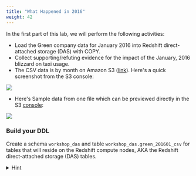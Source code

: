 ```yaml
---
title: "What Happened in 2016"
weight: 42
---
```


In the first part of this lab, we will perform the following activities:
* Load the Green company data for January 2016 into Redshift direct-attached storage (DAS) with COPY.
* Collect supporting/refuting evidence for the impact of the January, 2016 blizzard on taxi usage.
* The CSV data is by month on Amazon S3 ([link](https://s3.console.aws.amazon.com/s3/buckets/us-west-2.serverless-analytics/NYC-Pub/green/?region=us-west-2&tab=overview&prefixSearch=green_tripdata_2016)). Here's a quick screenshot from the S3 console: 

![](/images/green_2016.png)

* Here's Sample data from one file which can be previewed directly in the S3 [console](https://s3.console.aws.amazon.com/s3/object/us-west-2.serverless-analytics/NYC-Pub/green/green_tripdata_2013-08.csv?region=us-west-2&tab=select):

![](/images/green_preview.png)
	
	
### Build your DDL 
Create a schema `workshop_das` and table `workshop_das.green_201601_csv` for tables that will reside on the Redshift compute nodes, AKA the Redshift direct-attached storage (DAS) tables.

<details><summary>Hint</summary>
<p>
	
```sql
CREATE SCHEMA workshop_das;

CREATE TABLE workshop_das.green_201601_csv 
(
  vendorid                VARCHAR(4),
  pickup_datetime         TIMESTAMP,
  dropoff_datetime        TIMESTAMP,
  store_and_fwd_flag      VARCHAR(1),
  ratecode                INT,
  pickup_longitude        FLOAT4,
  pickup_latitude         FLOAT4,
  dropoff_longitude       FLOAT4,
  dropoff_latitude        FLOAT4,
  passenger_count         INT,
  trip_distance           FLOAT4,
  fare_amount             FLOAT4,
  extra                   FLOAT4,
  mta_tax                 FLOAT4,
  tip_amount              FLOAT4,
  tolls_amount            FLOAT4,
  ehail_fee               FLOAT4,
  improvement_surcharge   FLOAT4,
  total_amount            FLOAT4,
  payment_type            VARCHAR(4),
  trip_type               VARCHAR(4)
)
DISTSTYLE EVEN 
SORTKEY (passenger_count,pickup_datetime);
```



### Build your Copy Command 
* Build your copy command to copy the data from Amazon S3. This dataset has the number of taxi rides in the month of January 2016.


```sql
COPY workshop_das.green_201601_csv
FROM 's3://us-west-2.serverless-analytics/NYC-Pub/green/green_tripdata_2016-01.csv'
IAM_ROLE 'arn:aws:iam::[Your-AWS-Account_Id]:role/[Your-Redshift_Role]'
DATEFORMAT 'auto'
IGNOREHEADER 1
DELIMITER ','
IGNOREBLANKLINES
REGION 'us-west-2'
;
```

* Determine how many rows you just loaded.

	
```sql
select count(1) from workshop_das.green_201601_csv;
--1445285
```

{{% notice tip %}}

The `[Your-Redshift_Role]` and `[Your-AWS-Account_Id]` in the above command should be replaced with the values determined at the beginning of the lab.

{{% /notice %}}
### Pin-point the Blizzard 
In this month, there is a date which had the lowest number of taxi rides due to a blizzard. Can you find that date?

```sql
SELECT TO_CHAR(pickup_datetime, 'YYYY-MM-DD'),
COUNT(*)
FROM workshop_das.green_201601_csv
GROUP BY 1
ORDER BY 1;
```